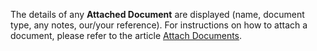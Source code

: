The details of any **Attached Document** are displayed (name, document type, any notes, our/your reference). For instructions on how to attach a document, please refer to the article [Attach Documents](/docs/guide/common/operations-with-data/attach-documents).